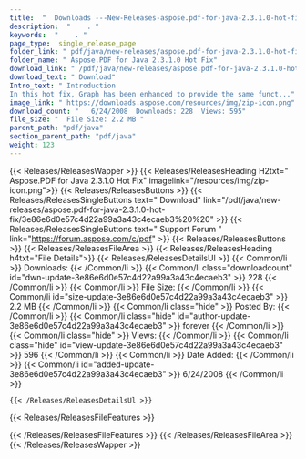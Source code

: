 ```yaml
---
title:  "  Downloads ---New-Releases-aspose.pdf-for-java-2.3.1.0-hot-fix . " 
description:  "    . " 
keywords:  "    . " 
page_type:  single_release_page
folder_link: " pdf/java/new-releases/aspose.pdf-for-java-2.3.1.0-hot-fix/"
folder_name: " Aspose.PDF for Java 2.3.1.0 Hot Fix"
download_link: " /pdf/java/new-releases/aspose.pdf-for-java-2.3.1.0-hot-fix/3e86e6d0e57c4d22a99a3a43c4ecaeb3"
download_text: " Download"
Intro_text: " Introduction
In this hot fix, Graph has been enhanced to provide the same funct..."
image_link: " https://downloads.aspose.com/resources/img/zip-icon.png"
download_count: "   6/24/2008  Downloads: 228  Views: 595"
file_size: "  File Size: 2.2 MB "
parent_path: "pdf/java"
section_parent_path: "pdf/java"
weight: 123 
---
```


{{< Releases/ReleasesWapper >}}
  {{< Releases/ReleasesHeading H2txt=" Aspose.PDF for Java 2.3.1.0 Hot Fix" imagelink="/resources/img/zip-icon.png">}}
  {{< Releases/ReleasesButtons >}}
    {{< Releases/ReleasesSingleButtons text=" Download" link="/pdf/java/new-releases/aspose.pdf-for-java-2.3.1.0-hot-fix/3e86e6d0e57c4d22a99a3a43c4ecaeb3%20%20" >}}
    {{< Releases/ReleasesSingleButtons text=" Support Forum " link="https://forum.aspose.com/c/pdf" >}}
  {{< Releases/ReleasesButtons >}}
  {{< Releases/ReleasesFileArea >}}
    {{< Releases/ReleasesHeading h4txt="File Details">}}
    {{< Releases/ReleasesDetailsUl >}}
            {{< Common/li  >}} Downloads: {{< /Common/li >}} 
      {{< Common/li class="downloadcount" id="dwn-update-3e86e6d0e57c4d22a99a3a43c4ecaeb3" >}} 228 {{< /Common/li >}} 
      {{< Common/li  >}} File Size: {{< /Common/li >}} 
      {{< Common/li id="size-update-3e86e6d0e57c4d22a99a3a43c4ecaeb3" >}} 2.2 MB {{< /Common/li >}} 
      {{< Common/li  class="hide" >}} Posted By: {{< /Common/li >}} 
      {{< Common/li class="hide" id="author-update-3e86e6d0e57c4d22a99a3a43c4ecaeb3" >}} forever {{< /Common/li >}} 
      {{< Common/li class="hide"  >}} Views: {{< /Common/li >}} 
      {{< Common/li class="hide" id="view-update-3e86e6d0e57c4d22a99a3a43c4ecaeb3" >}} 596 {{< /Common/li >}} 
      {{< Common/li  >}} Date Added: {{< /Common/li >}} 
      {{< Common/li id="added-update-3e86e6d0e57c4d22a99a3a43c4ecaeb3" >}} 6/24/2008 {{< /Common/li >}} 

    {{< /Releases/ReleasesDetailsUl >}}

  {{< Releases/ReleasesFileFeatures >}}
      
  {{< /Releases/ReleasesFileFeatures >}}
 {{< /Releases/ReleasesFileArea >}}
{{< /Releases/ReleasesWapper >}}


